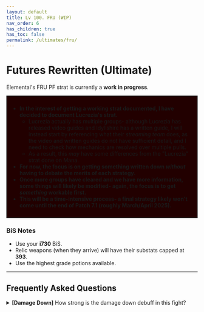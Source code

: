 ```yaml
---
layout: default
title: Lv 100. FRU (WIP)
nav_order: 6
has_children: true
has_toc: false
permalink: /ultimates/fru/
---
```


# Futures Rewritten (Ultimate)

Elemental's FRU PF strat is currently a **work in progress**.

<div style="background-color: #200 ; padding: 10px; border: 1px solid;">
<ul>
  <li><b>In the interest of getting a working strat documented, I have decided
  to document Lucrezia's strat.</b>
    <ul>
      <li>Lucrezia actually has multiple groups- although Lucrezia has 
      released video guides and Idyllshire has a written guide, I will instead 
      start by referencing what their <em>streaming team</em> does, as the 
      video and written guides do not have sufficient detail, and I need to 
      check how mechanics are resolved over multiple pulls.</li>
      <li>As a result, this <em>may</em> have some differences from the 
      "Lucrezia" strat done on Mana.</li>
    </ul>
  </li>
  <li><b>For now, the focus is on getting something written down
  <em>without</em> having to debate the merits of each strategy.</b></li>
  <li><b>Once more groups have cleared and we have more information, some 
  things will likely be modified- again, the focus is to get <em>something</em>
  workable first.</b></li>
  <li><b>This will be a time-intensive process- a final strategy likely won't 
  come until the end of Patch 7.1 (roughly March/April 2025).</b></li>
</ul>
</div>

### BiS Notes

- Use your **i730** BiS.
- Relic weapons (when they arrive) will have their substats capped at **393**.
- Use the highest grade potions available.

---

## Frequently Asked Questions

<details markdown=block>
<summary>
  <b>[Damage Down]</b> How strong is the damage down debuff in this fight?
</summary>
<table>
  <tr>
    <td>
      <p>There are actually <em>two</em> different Damage Down debuffs in this 
      encounter, both of which lowers a player's damage by <b>90%</b>.</p>
      <ul>
        <li>One comes from getting hit by avoidable attacks.</li>
        <li>One comes from resolving stacks with fewer people.</li>
      </ul>
      <p>Because these damage downs come from two separate debuffs, <em>they
      stack</em> together for a combined <b>99% damage down!</b></p>
    </td>
  </tr>
</table>
</details>
